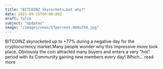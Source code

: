```yaml
---
title: "BITCOINZ Skyrockets…but why?"
date: 2021-09-15T00:00:00Z
draft: false
subject: "Updates"
image: "/images/news/57percent-400x250.jpg"
---
```


BITCOINZ skyrocketed up to +77% during a negative day for the cryptocurrency market.Many people wonder why this impressive move took place. Obviously the coin attracted many buyers and enters a very "hot" period with its Community gaining new members every day!.Which...
read more
